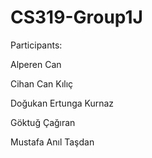 # CS319-Group1J

Participants:

Alperen Can 

Cihan Can Kılıç 

Doğukan Ertunga Kurnaz 

Göktuğ Çağıran 

Mustafa Anıl Taşdan 
